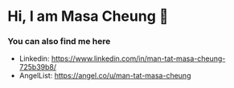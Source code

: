 # Hi, I am Masa Cheung 👋

### You can also find me here
- Linkedin: https://www.linkedin.com/in/man-tat-masa-cheung-725b39b8/
- AngelList: https://angel.co/u/man-tat-masa-cheung


<!--
**masacheung/masacheung** is a ✨ _special_ ✨ repository because its `README.md` (this file) appears on your GitHub profile.

Here are some ideas to get you started:

- 🔭 I’m currently working on ...
- 🌱 I’m currently learning ...
- 👯 I’m looking to collaborate on ...
- 🤔 I’m looking for help with ...
- 💬 Ask me about ...
- 📫 How to reach me: ...
- 😄 Pronouns: ...
- ⚡ Fun fact: ...
-->
